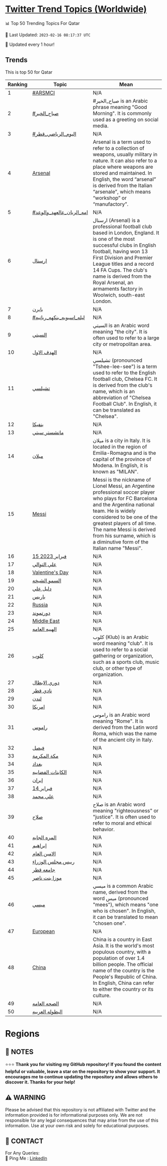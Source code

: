 [Twitter Trend Topics (Worldwide)](https://github.com/ErcinDedeoglu/Twitter-Trend-Topics)
==========


📊 Top 50 Trending Topics For Qatar

📆 Last Updated: `2023-02-16 08:17:37 UTC`

🔧 Updated every 1 hour!


## Trends

This is top 50 for Qatar

| Ranking | Topic | Mean |
| ------- | ------------ | ------------ |
| 1 | [#ARSMCI](http://twitter.com/search?q=%23ARSMCI) | N/A |
| 2 | [#صباح_الخير](http://twitter.com/search?q=%23%d8%b5%d8%a8%d8%a7%d8%ad_%d8%a7%d9%84%d8%ae%d9%8a%d8%b1) | #صباح_الخير is an Arabic phrase meaning "Good Morning". It is commonly used as a greeting on social media. |
| 3 | [#اليوم_الرياضي_قطر](http://twitter.com/search?q=%23%d8%a7%d9%84%d9%8a%d9%88%d9%85_%d8%a7%d9%84%d8%b1%d9%8a%d8%a7%d8%b6%d9%8a_%d9%82%d8%b7%d8%b1) | N/A |
| 4 | [Arsenal](http://twitter.com/search?q=Arsenal) | Arsenal is a term used to refer to a collection of weapons, usually military in nature. It can also refer to a place where weapons are stored and maintained. In English, the word “arsenal” is derived from the Italian “arsenale”, which means “workshop” or “manufactory”. |
| 5 | [#امه_الريان_عالعهد_والوعد](http://twitter.com/search?q=%23%d8%a7%d9%85%d9%87_%d8%a7%d9%84%d8%b1%d9%8a%d8%a7%d9%86_%d8%b9%d8%a7%d9%84%d8%b9%d9%87%d8%af_%d9%88%d8%a7%d9%84%d9%88%d8%b9%d8%af) | N/A |
| 6 | [ارسنال](http://twitter.com/search?q=%d8%a7%d8%b1%d8%b3%d9%86%d8%a7%d9%84) | ارسنال (Arsenal) is a professional football club based in London, England. It is one of the most successful clubs in English football, having won 13 First Division and Premier League titles and a record 14 FA Cups. The club's name is derived from the Royal Arsenal, an armaments factory in Woolwich, south-east London. |
| 7 | [بايرن](http://twitter.com/search?q=%d8%a8%d8%a7%d9%8a%d8%b1%d9%86) | N/A |
| 8 | [#ليله_اسيويه_بنكهه_ريانيه](http://twitter.com/search?q=%23%d9%84%d9%8a%d9%84%d9%87_%d8%a7%d8%b3%d9%8a%d9%88%d9%8a%d9%87_%d8%a8%d9%86%d9%83%d9%87%d9%87_%d8%b1%d9%8a%d8%a7%d9%86%d9%8a%d9%87) | N/A |
| 9 | [السيتي](http://twitter.com/search?q=%d8%a7%d9%84%d8%b3%d9%8a%d8%aa%d9%8a) | السيتي is an Arabic word meaning "the city". It is often used to refer to a large city or metropolitan area. |
| 10 | [الهدف الاول](http://twitter.com/search?q=%d8%a7%d9%84%d9%87%d8%af%d9%81+%d8%a7%d9%84%d8%a7%d9%88%d9%84) | N/A |
| 11 | [تشيلسي](http://twitter.com/search?q=%d8%aa%d8%b4%d9%8a%d9%84%d8%b3%d9%8a) | تشيلسي (pronounced "Tshee-lee-see") is a term used to refer to the English football club, Chelsea FC. It is derived from the club's name, which is an abbreviation of "Chelsea Football Club". In English, it can be translated as "Chelsea". |
| 12 | [بنفيكا](http://twitter.com/search?q=%d8%a8%d9%86%d9%81%d9%8a%d9%83%d8%a7) | N/A |
| 13 | [مانشستر سيتي](http://twitter.com/search?q=%d9%85%d8%a7%d9%86%d8%b4%d8%b3%d8%aa%d8%b1+%d8%b3%d9%8a%d8%aa%d9%8a) | N/A |
| 14 | [ميلان](http://twitter.com/search?q=%d9%85%d9%8a%d9%84%d8%a7%d9%86) | ميلان is a city in Italy. It is located in the region of Emilia-Romagna and is the capital of the province of Modena. In English, it is known as "MILAN". |
| 15 | [Messi](http://twitter.com/search?q=Messi) | Messi is the nickname of Lionel Messi, an Argentine professional soccer player who plays for FC Barcelona and the Argentina national team. He is widely considered to be one of the greatest players of all time. The name Messi is derived from his surname, which is a diminutive form of the Italian name "Messi". |
| 16 | [15 فبراير 2023](http://twitter.com/search?q=15+%d9%81%d8%a8%d8%b1%d8%a7%d9%8a%d8%b1+2023) | N/A |
| 17 | [علي التوالي](http://twitter.com/search?q=%d8%b9%d9%84%d9%8a+%d8%a7%d9%84%d8%aa%d9%88%d8%a7%d9%84%d9%8a) | N/A |
| 18 | [Valentine's Day](http://twitter.com/search?q=Valentine%27s+Day) | N/A |
| 19 | [السمو الشيخه](http://twitter.com/search?q=%d8%a7%d9%84%d8%b3%d9%85%d9%88+%d8%a7%d9%84%d8%b4%d9%8a%d8%ae%d9%87) | N/A |
| 20 | [دليل علي](http://twitter.com/search?q=%d8%af%d9%84%d9%8a%d9%84+%d8%b9%d9%84%d9%8a) | N/A |
| 21 | [باريس](http://twitter.com/search?q=%d8%a8%d8%a7%d8%b1%d9%8a%d8%b3) | N/A |
| 22 | [Russia](http://twitter.com/search?q=Russia) | N/A |
| 23 | [دورتموند](http://twitter.com/search?q=%d8%af%d9%88%d8%b1%d8%aa%d9%85%d9%88%d9%86%d8%af) | N/A |
| 24 | [Middle East](http://twitter.com/search?q=Middle+East) | N/A |
| 25 | [الهييه العامه](http://twitter.com/search?q=%d8%a7%d9%84%d9%87%d9%8a%d9%8a%d9%87+%d8%a7%d9%84%d8%b9%d8%a7%d9%85%d9%87) | N/A |
| 26 | [كلوب](http://twitter.com/search?q=%d9%83%d9%84%d9%88%d8%a8) | كلوب (Klub) is an Arabic word meaning "club". It is used to refer to a social gathering or organization, such as a sports club, music club, or other type of organization. |
| 27 | [دوري الابطال](http://twitter.com/search?q=%d8%af%d9%88%d8%b1%d9%8a+%d8%a7%d9%84%d8%a7%d8%a8%d8%b7%d8%a7%d9%84) | N/A |
| 28 | [نادي قطر](http://twitter.com/search?q=%d9%86%d8%a7%d8%af%d9%8a+%d9%82%d8%b7%d8%b1) | N/A |
| 29 | [لندن](http://twitter.com/search?q=%d9%84%d9%86%d8%af%d9%86) | N/A |
| 30 | [امريكا](http://twitter.com/search?q=%d8%a7%d9%85%d8%b1%d9%8a%d9%83%d8%a7) | N/A |
| 31 | [راموس](http://twitter.com/search?q=%d8%b1%d8%a7%d9%85%d9%88%d8%b3) | راموس is an Arabic word meaning "Rome". It is derived from the Latin word Roma, which was the name of the ancient city in Italy. |
| 32 | [فيصل](http://twitter.com/search?q=%d9%81%d9%8a%d8%b5%d9%84) | N/A |
| 33 | [مكة المكرمة](http://twitter.com/search?q=%d9%85%d9%83%d8%a9+%d8%a7%d9%84%d9%85%d9%83%d8%b1%d9%85%d8%a9) | N/A |
| 34 | [بغداد](http://twitter.com/search?q=%d8%a8%d8%ba%d8%af%d8%a7%d8%af) | N/A |
| 35 | [الكاينات الفضاييه](http://twitter.com/search?q=%d8%a7%d9%84%d9%83%d8%a7%d9%8a%d9%86%d8%a7%d8%aa+%d8%a7%d9%84%d9%81%d8%b6%d8%a7%d9%8a%d9%8a%d9%87) | N/A |
| 36 | [إيران](http://twitter.com/search?q=%d8%a5%d9%8a%d8%b1%d8%a7%d9%86) | N/A |
| 37 | [14 فبراير](http://twitter.com/search?q=14+%d9%81%d8%a8%d8%b1%d8%a7%d9%8a%d8%b1) | N/A |
| 38 | [علي محمد](http://twitter.com/search?q=%d8%b9%d9%84%d9%8a+%d9%85%d8%ad%d9%85%d8%af) | N/A |
| 39 | [صلاح](http://twitter.com/search?q=%d8%b5%d9%84%d8%a7%d8%ad) | صلاح is an Arabic word meaning "righteousness" or "justice". It is often used to refer to moral and ethical behavior. |
| 40 | [المره الجايه](http://twitter.com/search?q=%d8%a7%d9%84%d9%85%d8%b1%d9%87+%d8%a7%d9%84%d8%ac%d8%a7%d9%8a%d9%87) | N/A |
| 41 | [إبراهيم](http://twitter.com/search?q=%d8%a5%d8%a8%d8%b1%d8%a7%d9%87%d9%8a%d9%85) | N/A |
| 42 | [الامين العام](http://twitter.com/search?q=%d8%a7%d9%84%d8%a7%d9%85%d9%8a%d9%86+%d8%a7%d9%84%d8%b9%d8%a7%d9%85) | N/A |
| 43 | [رييس مجلس الوزراء](http://twitter.com/search?q=%d8%b1%d9%8a%d9%8a%d8%b3+%d9%85%d8%ac%d9%84%d8%b3+%d8%a7%d9%84%d9%88%d8%b2%d8%b1%d8%a7%d8%a1) | N/A |
| 44 | [جامعه قطر](http://twitter.com/search?q=%d8%ac%d8%a7%d9%85%d8%b9%d9%87+%d9%82%d8%b7%d8%b1) | N/A |
| 45 | [موزا بنت ناصر](http://twitter.com/search?q=%d9%85%d9%88%d8%b2%d8%a7+%d8%a8%d9%86%d8%aa+%d9%86%d8%a7%d8%b5%d8%b1) | N/A |
| 46 | [ميسي](http://twitter.com/search?q=%d9%85%d9%8a%d8%b3%d9%8a) | ميسي is a common Arabic name, derived from the word ميس (pronounced "mees"), which means "one who is chosen". In English, it can be translated to mean "chosen one". |
| 47 | [European](http://twitter.com/search?q=European) | N/A |
| 48 | [China](http://twitter.com/search?q=China) | China is a country in East Asia. It is the world's most populous country, with a population of over 1.4 billion people. The official name of the country is the People's Republic of China. In English, China can refer to either the country or its culture. |
| 49 | [الصحه العامه](http://twitter.com/search?q=%d8%a7%d9%84%d8%b5%d8%ad%d9%87+%d8%a7%d9%84%d8%b9%d8%a7%d9%85%d9%87) | N/A |
| 50 | [البطوله العربيه](http://twitter.com/search?q=%d8%a7%d9%84%d8%a8%d8%b7%d9%88%d9%84%d9%87+%d8%a7%d9%84%d8%b9%d8%b1%d8%a8%d9%8a%d9%87) | N/A |



# Regions




## 📝 NOTES

⭐⭐⭐ **Thank you for visiting my GitHub repository! If you found the content helpful or valuable, leave a star on the repository to show your support. It encourages me to continue updating the repository and allows others to discover it. Thanks for your help!**


## ⚠️ WARNING

Please be advised that this repository is not affiliated with Twitter and the information provided is for informational purposes only. We are not responsible for any legal consequences that may arise from the use of this information. Use at your own risk and solely for educational purposes.


## 📨 CONTACT

 For Any Queries:  
            🏓 Ping Me : [LinkedIn](https://www.linkedin.com/in/ercindedeoglu/)
